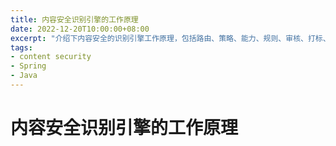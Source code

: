 ```yaml
---
title: 内容安全识别引擎的工作原理
date: 2022-12-20T10:00:00+08:00
excerpt: "介绍下内容安全的识别引擎工作原理，包括路由、策略、能力、规则、审核、打标、回溯等"
tags:
- content security
- Spring
- Java
---
```

# 内容安全识别引擎的工作原理